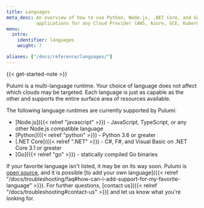 ```yaml
---
title: Languages
meta_desc: An overview of how to use Python, Node.js, .NET Core, and Go when writing cloud
           applications for any Cloud Provider (AWS, Azure, GCE, Kubernetes, etc.).
menu:
  intro:
    identifier: languages
    weight: 7

aliases: ["/docs/reference/languages/"]
---
```


{{< get-started-note >}}

Pulumi is a multi-language runtime. Your choice of language does not affect which
clouds may be targeted. Each language is just as
capable as the other and supports the entire surface area of resources available.

The following language runtimes are currently supported by Pulumi:

* [Node.js]({{< relref "javascript" >}}) - JavaScript, TypeScript, or any other Node.js compatible language
* [Python]({{< relref "python" >}}) - Python 3.6 or greater
* [.NET Core]({{< relref ".NET" >}}) - C#, F#, and Visual Basic on .NET Core 3.1 or greater
* [Go]({{< relref "go" >}}) - statically compiled Go binaries

If your favorite language isn't listed, it may be on its way soon. Pulumi is [open
source](https://github.com/pulumi/pulumi), and it is possible [to add your own
language]({{< relref "/docs/troubleshooting/faq#how-can-i-add-support-for-my-favorite-language" >}}).  For
further questions, [contact us]({{< relref "/docs/troubleshooting#contact-us" >}}) and let us
know what you're looking for.
